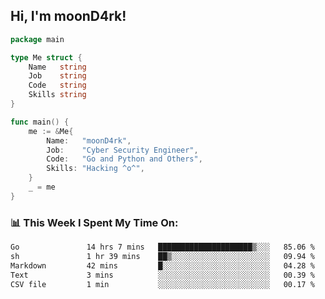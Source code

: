 <h2> Hi, I'm moonD4rk!</h2>

```go
package main

type Me struct {
	Name   string
	Job    string
	Code   string
	Skills string
}

func main() {
	me := &Me{
		Name:   "moonD4rk",
		Job:    "Cyber Security Engineer",
		Code:   "Go and Python and Others",
		Skills: "Hacking ^o^",
	}
	_ = me
}
```

<h3>📊 This Week I Spent My Time On:</h3>
<!-- <img align='right' src="https://github-readme-stats.vercel.app/api?username=moond4rk&show_icons=true&theme=radical", width="300" height="150"> -->

<!--START_SECTION:waka-->

```txt
Go               14 hrs 7 mins   █████████████████████▒░░░   85.06 %
sh               1 hr 39 mins    ██▒░░░░░░░░░░░░░░░░░░░░░░   09.94 %
Markdown         42 mins         █░░░░░░░░░░░░░░░░░░░░░░░░   04.28 %
Text             3 mins          ░░░░░░░░░░░░░░░░░░░░░░░░░   00.39 %
CSV file         1 min           ░░░░░░░░░░░░░░░░░░░░░░░░░   00.17 %
```

<!--END_SECTION:waka-->

